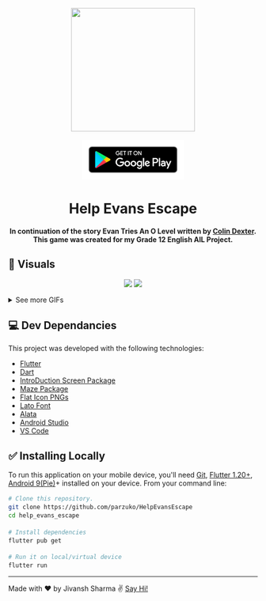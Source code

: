 <p align = "center">
    <img width="250" height="250" src="https://media.giphy.com/media/U23WM0YjoJHIY5FG4h/giphy.gif"/>
</p>


<p align = "center">
  <a href="https://play.google.com/store/apps/details?id=com.jivansh.help_evans_escape"><img alt="Get it on Google Play" height="80" src="google-play-badge.png"></a>

</p>
<h1 align="center">Help Evans Escape</h1>

<h4 align="center">
 In continuation of the story Evan Tries An O Level written by <a href="https://en.wikipedia.org/wiki/Colin_Dexter">Colin Dexter</a>. This game was created for my Grade 12 English AIL Project.</h4>

## :eyes: Visuals

<p align="center">
  <img src="https://media.giphy.com/media/lrmuYKUTykcQy0AuFZ/giphy.gif" />
  <img src="https://media.giphy.com/media/Qv9qaMOCJTrXgpfTW1/giphy.gif" />
  
</p>

<details>
<summary>See more GIFs</summary>
<br/>
<p align="center">
  <img src="https://media.giphy.com/media/lRM17JnOWOFKTVVqJ5/giphy.gif" />
  <img src="https://media.giphy.com/media/KdxG6NHcsI9gEOM9LN/giphy.gif" />
  <img src="https://media.giphy.com/media/lrE7XWD22UpcJJZTT1/giphy.gif" />
  
</p>
</details>

## :computer: Dev Dependancies

This project was developed with the following technologies:

- [Flutter](https://flutter.dev/)
- [Dart](https://dart.dev/)
- [IntroDuction Screen Package](https://pub.dev/packages/introduction_screen)
- [Maze Package](https://pub.dev/packages/maze)
- [Flat Icon PNGs](https://www.flaticon.com/)
- [Lato Font](https://fonts.google.com/specimen/Lato)
- [Alata](https://fonts.google.com/specimen/Alata)
- [Android Studio](https://developer.android.com/studio/?gclid=Cj0KCQjw-af6BRC5ARIsAALPIlXC-_n8F-uSVjsBxiFbx9EGrdC7NguDndjGOgtQnYbqferF7JkOpjIaAs_jEALw_wcB&gclsrc=aw.ds)
- [VS Code](https://code.visualstudio.com/)


## :white_check_mark: Installing Locally
To run this application on your mobile device, you'll need [Git](https://git-scm.com), [Flutter 1.20+](https://flutter.dev/docs/get-started/install/windows), [Android 9(Pie)](https://www.android.com/versions/pie-9-0/)+ installed on your device. From your command line:

```bash
# Clone this repository.
git clone https://github.com/parzuko/HelpEvansEscape
cd help_evans_escape

# Install dependencies
flutter pub get

# Run it on local/virtual device
flutter run
```

---

Made with ♥ by Jivansh Sharma :v: [Say Hi!](https://www.linkedin.com/in/jivansh/)